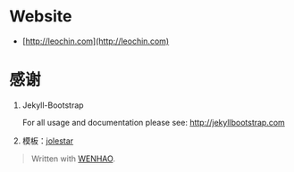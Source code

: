 # Website

- [http://leochin.com](http://leochin.com)




# 感谢

 1. Jekyll-Bootstrap

    For all usage and documentation please see: <http://jekyllbootstrap.com>

 2. 模板：[jolestar][1]


> Written with [WENHAO](http://hnrainll.cnblogs.com/).


  [1]: https://github.com/jolestar



